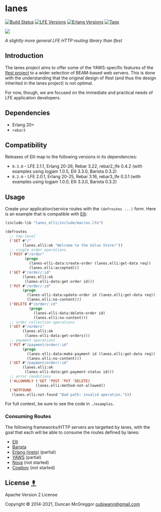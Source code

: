 # lanes

[![Build Status][gh-actions-badge]][gh-actions]
[![LFE Versions][lfe badge]][lfe]
[![Erlang Versions][erlang badge]][versions]
[![Tags][github tags badge]][github tags]

[![][logo]][logo-large]

*A slightly more general LFE HTTP routing library than lfest*

## Introduction

The lanes project aims to offer some of the YAWS-specific features of the [lfest project](https://github.com/lfex/lfest) to a wider selection of BEAM-based web servers. This is done with the understanding that the original design of lfest (and thus the design inherited in the lanes project) is not optimal.

For now, though, we are focused on the immediate and practical needs of LFE application developers.

## Dependencies

* Erlang 20+
* `rebar3`

## Compatibility

Releases of Elli map to the following versions in its dependencies:

* `0.3.0` - LFE 2.1.1, Erlang 20-26, Rebar 3.22, rebar2_lfe 0.4.2 (with examples using logjam 1.0.5, Elli 3.3.0, Barista 0.3.2)
* `0.2.0` - LFE 2.0.1, Erlang 20-25, Rebar 3.16, rebar3_lfe 0.3.1 (with examples using logjam 1.0.0, Elli 3.3.0, Barista 0.3.2)

## Usage

Create your application/service routes with the `(defroutes ...)` form.
Here is an example that is compatible with [Elli](https://github.com/elli-lib/elli):

```cl
(include-lib "lanes_elli/include/macros.lfe")

(defroutes
  ;; top-level
  ('GET #"/"
        (lanes.elli:ok "Welcome to the Volvo Store!"))
  ;; single order operations
  ('POST #"/order"
         (progn
           (lanes-elli-data:create-order (lanes.elli:get-data req))
           (lanes.elli:accepted)))
  ('GET #"/order/:id"
        (lanes.elli:ok
         (lanes-elli-data:get-order id)))
  ('PUT #"/order/:id"
        (progn
          (lanes-elli-data:update-order id (lanes.elli:get-data req))
          (lanes.elli:no-content)))
  ('DELETE #"/order/:id"
           (progn
             (lanes-elli-data:delete-order id)
             (lanes.elli:no-content)))
  ;; order collection operations
  ('GET #"/orders"
        (lanes.elli:ok
         (lanes-elli-data:get-orders)))
  ;; payment operations
  ('PUT #"/payment/order/:id"
        (progn
          (lanes-elli-data:make-payment id (lanes.elli:get-data req))
          (lanes.elli:no-content)))
  ('GET #"/payment/order/:id"
        (lanes.elli:ok
         (lanes-elli-data:get-payment-status id)))
  ;; error conditions
  ('ALLOWONLY ('GET 'POST 'PUT 'DELETE)
              (lanes.elli:method-not-allowed))
  ('NOTFOUND
   (lanes.elli:not-found "Bad path: invalid operation.")))
```

For full context, be sure to see the code in `./examples`.

### Consuming Routes

The following frameworks/HTTP servers are targetted by lanes, with the goal that each will be able to consume the routes defined by lanes:

* [Elli](./docs/plugins/elli.md)
* [Barista](./docs/plugins/barista.md)
* [Erlang (inets)](./docs/plugins/inets.md) (partial)
* [YAWS](./docs/plugins/yaws.md) (partial)
* [Nova](./docs/plugins/nova.md) (not started)
* [Cowboy](./docs/plugins/cowboy.md) (not started)

## License [&#x219F;](#contents)

Apache Version 2 License

Copyright © 2014-2021, Duncan McGreggor <oubiwann@gmail.com>

[//]: ---Named-Links---

[logo]: priv/images/logo.jpg
[logo-large]: priv/images/logo-large.jpg
[gh-actions-badge]: https://github.com/lfex/lanes/workflows/ci%2Fcd/badge.svg
[gh-actions]: https://github.com/lfex/lanes/actions
[lfe]: https://github.com/rvirding/lfe
[lfe badge]: https://img.shields.io/badge/lfe-2.0-blue.svg
[erlang badge]: https://img.shields.io/badge/erlang-201%20to%2025-blue.svg
[versions]: https://github.com/lfex/lanes/blob/master/.github/workflows/cicd.yml
[github tags]: https://github.com/lfex/lanes/tags
[github tags badge]: https://img.shields.io/github/tag/lfex/lanes.svg
